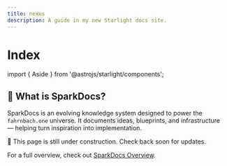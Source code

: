 ```yaml
---
title: nexus
description: A guide in my new Starlight docs site.
---
```

# Index

import { Aside } from '@astrojs/starlight/components';

## 🌟 What is SparkDocs?
SparkDocs is an evolving knowledge system designed to power the `fahrnbach.one` universe. It documents ideas, blueprints, and infrastructure — helping turn inspiration into implementation.

<Aside type="caution">🚧 This page is still under construction. Check back soon for updates.</Aside>

For a full overview, check out <a href="/start">SparkDocs Overview</a>.
